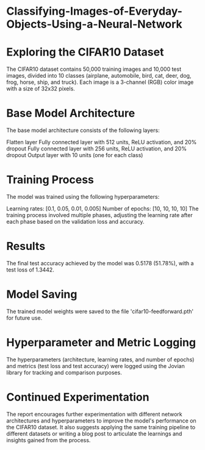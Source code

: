 # Classifying-Images-of-Everyday-Objects-Using-a-Neural-Network
# Exploring the CIFAR10 Dataset

The CIFAR10 dataset contains 50,000 training images and 10,000 test images, divided into 10 classes (airplane, automobile, bird, cat, deer, dog, frog, horse, ship, and truck). Each image is a 3-channel (RGB) color image with a size of 32x32 pixels.

# Base Model Architecture

The base model architecture consists of the following layers:

Flatten layer
Fully connected layer with 512 units, ReLU activation, and 20% dropout
Fully connected layer with 256 units, ReLU activation, and 20% dropout
Output layer with 10 units (one for each class)

# Training Process

The model was trained using the following hyperparameters:

Learning rates: [0.1, 0.05, 0.01, 0.005]
Number of epochs: [10, 10, 10, 10]
The training process involved multiple phases, adjusting the learning rate after each phase based on the validation loss and accuracy.

# Results

The final test accuracy achieved by the model was 0.5178 (51.78%), with a test loss of 1.3442.

# Model Saving

The trained model weights were saved to the file 'cifar10-feedforward.pth' for future use.

# Hyperparameter and Metric Logging

The hyperparameters (architecture, learning rates, and number of epochs) and metrics (test loss and test accuracy) were logged using the Jovian library for tracking and comparison purposes.

# Continued Experimentation

The report encourages further experimentation with different network architectures and hyperparameters to improve the model's performance on the CIFAR10 dataset. It also suggests applying the same training pipeline to different datasets or writing a blog post to articulate the learnings and insights gained from the process.
